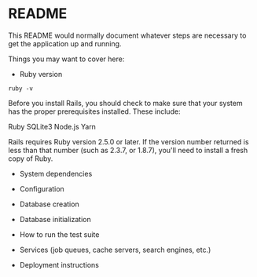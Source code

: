 # README

This README would normally document whatever steps are necessary to get the
application up and running.

Things you may want to cover here:

* Ruby version

```ruby -v```

Before you install Rails, you should check to make sure that your system has the proper prerequisites installed. These include:

Ruby
SQLite3
Node.js
Yarn

Rails requires Ruby version 2.5.0 or later. If the version number returned is less than that number (such as 2.3.7, or 1.8.7), you'll need to install a fresh copy of Ruby.

* System dependencies

* Configuration

* Database creation

* Database initialization

* How to run the test suite

* Services (job queues, cache servers, search engines, etc.)

* Deployment instructions


